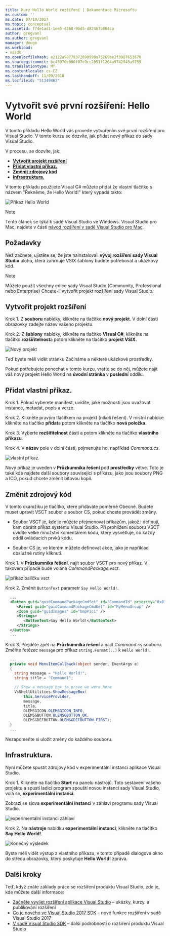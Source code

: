 ```yaml
---
title: Kurz Hello World rozšíření | Dokumentace Microsoftu
ms.custom: ''
ms.date: 07/10/2017
ms.topic: conceptual
ms.assetid: f74e1ad1-1ee5-4360-9bd5-d82467b884ca
author: gregvanl
ms.author: gregvanl
manager: douge
ms.workload:
- vssdk
ms.openlocfilehash: e2122a98778372690990a75269be2f3087653678
ms.sourcegitcommit: bc43970c000f07c9cc2051f1264a9742943a9755
ms.translationtype: MT
ms.contentlocale: cs-CZ
ms.lasthandoff: 11/09/2018
ms.locfileid: "51349462"
---
```

# <a name="create-your-first-extension-hello-world"></a>Vytvořit své první rozšíření: Hello World

V tomto příkladu Hello World vás provede vytvořením své první rozšíření pro Visual Studio. V tomto kurzu se dozvíte, jak přidat nový příkaz do sady Visual Studio.

V procesu, se dozvíte, jak:

* **[Vytvořit projekt rozšíření](#create-an-extensibility-project)**
* **[Přidat vlastní příkaz.](#add-a-custom-command)**
* **[Změnit zdrojový kód](#modify-the-source-code)**
* **[Infrastruktura.](#run-it)**

V tomto příkladu použijete Visual C# můžete přidat že vlastní tlačítko s názvem "Řekněme, že Hello World!" který vypadá takto:

![Příkaz Hello World](media/hello-world-say-hello-world.png)

> [!NOTE]
> Tento článek se týká k sadě Visual Studio ve Windows. Visual Studio pro Mac, najdete v části [návod rozšíření v sadě Visual Studio pro Mac](/visualstudio/mac/extending-visual-studio-mac-walkthrough).

## <a name="prerequisites"></a>Požadavky

Než začnete, ujistěte se, že jste nainstalovali **vývoj rozšíření sady Visual Studio** úlohu, která zahrnuje VSIX šablony budete potřebovat a ukázkový kód.

> [!NOTE]
> Můžete použít všechny edice sady Visual Studio (Community, Professional nebo Enterprise) Chcete-li vytvořit projekt rozšíření sady Visual Studio.

## <a name="create-an-extensibility-project"></a>Vytvořit projekt rozšíření

Krok 1. Z **souboru** nabídky, klikněte na tlačítko **nový projekt**. V dolní části obrazovky zadejte název vašeho projektu.

Krok 2. Z **šablony** nabídky, klikněte na tlačítko **Visual C#**, klikněte na tlačítko **rozšiřitelnost**a potom klikněte na tlačítko **projekt VSIX**.

![Nový projekt](media/hello-world-new-project.png)

Teď byste měli vidět stránku Začínáme a některé ukázkové prostředky.

Pokud potřebujete ponechat v tomto kurzu, vraťte se do něj, můžete najít váš nový projekt Hello World na **úvodní stránka** v **poslední** oddílu.

## <a name="add-a-custom-command"></a>Přidat vlastní příkaz.

Krok 1. Pokud vyberete manifest, uvidíte, jaké možnosti jsou uvažovat instance, metadat, popis a verze.

Krok 2. Klikněte pravým tlačítkem na projekt (nikoli řešení). V místní nabídce klikněte na tlačítko **přidat**a potom klikněte na tlačítko **nová položka**.

Krok 3. Vyberte **rozšiřitelnost** části a potom klikněte na tlačítko **vlastního příkazu**.

Krok 4. V **název** pole v dolní části, pojmenujte ho, například *Command.cs*.

![vlastní příkaz.](media/hello-world-custom-command.png)

Nový příkaz je uveden v **Průzkumníka řešení** pod **prostředky** větve. Toto je také kde najdete další soubory související s příkazu, jako jsou soubory PNG a ICO, pokud chcete změnit bitovou kopii.

## <a name="modify-the-source-code"></a>Změnit zdrojový kód

V tomto okamžiku je tlačítko, které přidáváte poměrně Obecné. Budete muset upravit VSCT soubor a soubor CS, pokud chcete provádět změny.

* Soubor VSCT je, kde je můžete přejmenovat příkazům, jakož i definují, kam obrátit příkaz systému Visual Studio. Při prohlížení souboru VSCT uvidíte velké množství komentářem kódu, který vysvětluje, co každý oddíl ovládacích prvků kódu.

* Soubor CS je, ve kterém můžete definovat akce, jako je například obslužné rutiny kliknutí.

Krok 1. V **Průzkumníka řešení**, najít soubor VSCT pro nový příkaz. V takovém případě bude volána *CommandPackage.vsct*.

![příkaz balíčku vsct](media/hello-world-command-package-vsct.png)

Krok 2. Změnit `ButtonText` parametr `Say Hello World!`.

```xml
  ...
  <Button guid="guidCommandPackageCmdSet" id="CommandId" priority="0x0100" type="Button">
     <Parent guid="guidCommandPackageCmdSet" id="MyMenuGroup" />
     <Icon guid="guidImages" id="bmpPic1" />
     <Strings>
        <ButtonText>Say Hello World!</ButtonText>
     </Strings>
  </Button>
  ...
```

Krok 3. Přejděte zpět na **Průzkumníka řešení** a najít *Command.cs* souboru. Změňte řetězec `message` pro příkaz `string.Format(..)` k `Hello World!`.

```csharp
  ...
  private void MenuItemCallback(object sender, EventArgs e)
  {
    string message = "Hello World!";
    string title = "Command1";

    // Show a message box to prove we were here
    VsShellUtilities.ShowMessageBox(
        this.ServiceProvider,
        message,
        title,
        OLEMSGICON.OLEMSGICON_INFO,
        OLEMSGBUTTON.OLEMSGBUTTON_OK,
        OLEMSGDEFBUTTON.OLEMSGDEFBUTTON_FIRST);
  }
  ...
```

Nezapomeňte si uložit změny do každého souboru.

## <a name="run-it"></a>Infrastruktura.

Nyní můžete spustit zdrojový kód v experimentální instanci aplikace Visual Studio.

Krok 1. Klikněte na tlačítko **Start** na panelu nástrojů. Toto sestavení vašeho projektu a spustí ladicí program spouští novou instanci sady Visual Studio, volá se, **experimentální instanci**.

Zobrazí se slova **experimentální instanci** v záhlaví programu sady Visual Studio.

![experimentální instanci záhlaví](media/hello-world-exp-instance.png)

Krok 2. Na **nástroje** nabídku **experimentální instanci**, klikněte na tlačítko **Say Hello World!**.

![Konečný výsledek](media/hello-world-final-result.png)

Byste měli vidět výstup z vlastního příkazu, v tomto případě dialogové okno do středu obrazovky, který poskytuje **Hello World!** zpráva.

## <a name="next-steps"></a>Další kroky

Teď, když znáte základy práce se rozšíření produktu Visual Studio, zde je, kde můžete další informace:

* [Začněte vyvíjet rozšíření aplikace Visual Studio](starting-to-develop-visual-studio-extensions.md) – ukázky, kurzy. a publikování rozšíření
* [Co je nového ve Visual Studio 2017 SDK](what-s-new-in-the-visual-studio-2017-sdk.md) – nové funkce rozšíření v sadě Visual Studio 2017
* [V sadě Visual Studio SDK](internals/inside-the-visual-studio-sdk.md) – další podrobnosti o rozšíření produktu Visual Studio
